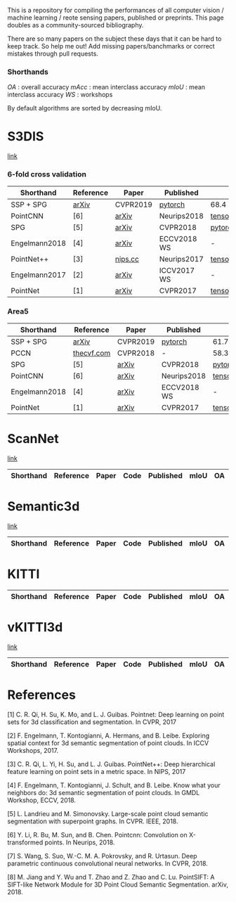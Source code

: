 This is a repository for compiling the performances of all computer vision / machine learning / reote sensing papers, published or preprints. This page doubles as a community-sourced bibliography. 

There are so many papers on the subject these days that it can be hard to keep track. So help me out! Add missing papers/banchmarks or correct mistakes through pull requests.

### Shorthands

*OA* : overall accuracy
*mAcc* : mean interclass accuracy
*mIoU* : mean interclass accuracy
*WS* : workshops

By default algorithms are sorted by decreasing mIoU.

# S3DIS
[link](http://buildingparser.stanford.edu/dataset.html)

### 6-fold cross validation

| Shorthand  | Reference | Paper | Published | Code | mIoU| OA | mAcc | 
| ---------- | --------- | ------| --------- | ---- | --- | -- | ---- |
| SSP + SPG | [arXiv](https://arxiv.org/pdf/1904.02113.pdf) | CVPR2019 | [pytorch](https://github.com/loicland/superpoint_graph) | 68.4 | 87.9 | 78.3 | 
| PointCNN | [6] | [arXiv](https://arxiv.org/abs/1801.07791) | Neurips2018 | [tensorflow/pytorch](https://github.com/yangyanli/PointCNN) | 65.4 | 88.1 | 75.6 |
| SPG | [5] | [arXiv](https://arxiv.org/pdf/1711.09869.pdf) | CVPR2018 | [pytorch](https://github.com/loicland/superpoint_graph) | 62.1 | 85.5 | 73.0 |
| Engelmann2018 | [4] | [arXiv](https://arxiv.org/abs/1810.01151) | ECCV2018 WS | - | 58.3 | 84.0 | 67.8 | 
| PointNet++ | [3] | [nips.cc](https://papers.nips.cc/paper/7095-pointnet-deep-hierarchical-feature-learning-on-point-sets-in-a-metric-space.pdf) | Neurips2017 | [tensorflow](https://github.com/charlesq34/pointnet2) | 54.5 | 81.0 | 67.1 |
| Engelmann2017 | [2] | [arXiv](https://arxiv.org/abs/1802.01500) | ICCV2017 WS |- | 49.7 | 81.1 | 66.4 |
| PointNet   | [1] | [arXiv](https://arxiv.org/abs/1612.00593) | CVPR2017 |[tensorflow](https://github.com/charlesq34/pointnet) | 47.6 | 78.5 | 66.2 |


### Area5

| Shorthand  | Reference | Paper | Published | Code | mIoU| OA | mAcc | 
| ---------- | --------- | ------| --------- | ---- | --- | -- | ---- |
| SSP + SPG | [arXiv](https://arxiv.org/pdf/1904.02113.pdf) | CVPR2019 | [pytorch](https://github.com/loicland/superpoint_graph) | 61.7 | 87.9 | 68.2 |
| PCCN | [thecvf.com](http://openaccess.thecvf.com/content_cvpr_2018/papers_backup/Wang_Deep_Parametric_Continuous_CVPR_2018_paper.pdf) | CVPR2018 | - | 58.3 | - | 67.0 |
| SPG | [5] | [arXiv](https://arxiv.org/pdf/1711.09869.pdf) | CVPR2018 | [pytorch](https://github.com/loicland/superpoint_graph) | 58.0 | 86.4 | 66.5 |
| PointCNN | [6] | [arXiv](https://arxiv.org/abs/1801.07791) | Neurips2018 | [tensorflow/pytorch](https://github.com/yangyanli/PointCNN) | 57.3 | 85.9 | 63.9 |
| Engelmann2018 | [4] | [arXiv](https://arxiv.org/abs/1810.01151) | ECCV2018 WS | - | 52.2 | 84.2 | 61.8 |
| PointNet   | [1] | [arXiv](https://arxiv.org/abs/1612.00593) | CVPR2017 |[tensorflow](https://github.com/charlesq34/pointnet) | 41.1 | - | 49.0|

# ScanNet
[link](http://www.scan-net.org/)

| Shorthand  | Reference | Paper | Code | Published | mIoU| OA | mAcc | 
| ---------- | --------- | ------| ---- |---------- | --- | -- | ---- |

# Semantic3d

[link](http://semantic3d.net/)

| Shorthand  | Reference | Paper | Code | Published | mIoU| OA | mAcc | 
| ---------- | --------- | ------| ---- |---------- | --- | -- | ---- |

# KITTI

| Shorthand  | Reference | Paper | Code | Published | mIoU| OA | mAcc | 
| ---------- | --------- | ------| ---- |---------- | --- | -- | ---- |

# vKITTI3d

[link](https://github.com/VisualComputingInstitute/vkitti3D-dataset)

| Shorthand  | Reference | Paper | Code | Published | mIoU| OA | mAcc | 
| ---------- | --------- | ------| ---- |---------- | --- | -- | ---- |



# References

[1] C. R. Qi, H. Su, K. Mo, and L. J. Guibas. Pointnet: Deep learning on point sets for 3d classification and segmentation. In CVPR, 2017

[2] F. Engelmann, T. Kontogianni, A. Hermans, and B. Leibe. Exploring spatial context for 3d semantic segmentation of point clouds. In ICCV Workshops, 2017.

[3] C. R. Qi, L. Yi, H. Su, and L. J. Guibas. PointNet++: Deep hierarchical feature learning on point sets in a metric space. In NIPS, 2017

[4] F. Engelmann, T. Kontogianni, J. Schult, and B. Leibe. Know what your neighbors do: 3d semantic segmentation of point clouds. In GMDL Workshop, ECCV, 2018.

[5] L. Landrieu and M. Simonovsky. Large-scale point cloud semantic segmentation with superpoint graphs. In CVPR. IEEE, 2018.

[6] Y. Li, R. Bu, M. Sun, and B. Chen. Pointcnn: Convolution on X-transformed points. In Neurips, 2018.

[7] S. Wang, S. Suo, W.-C. M. A. Pokrovsky, and R. Urtasun. Deep parametric continuous convolutional neural networks. In CVPR, 2018.

[8] M. Jiang and Y. Wu and T. Zhao and Z. Zhao and C. Lu. PointSIFT: A SIFT-like Network Module for 3D Point Cloud Semantic Segmentation. arXiv, 2018.




